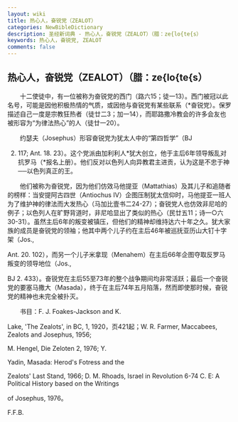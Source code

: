 ```yaml
---
layout: wiki
title: 热心人，奋锐党（ZEALOT）
categories: NewBibleDictionary
description: 圣经新词典 - 热心人，奋锐党（ZEALOT）（腊：ze{lo{te{s）
keywords: 热心人，奋锐党, ZEALOT
comments: false
---
```


## 热心人，奋锐党（ZEALOT）（腊：ze{lo{te{s）

　　十二使徒中，有一位被称为奋锐党的西门（路六15；徒一13）。西门被冠以此名号，可能是因他积极热情的气质，或因他与奋锐党有某些联系（*奋锐党）。保罗描述自己一度是宗教狂热者（徒廿二3；加一14），而耶路撒冷教会的许多会友也被形容为“为律法热心”的人（徒廿一20）。

　　约瑟夫（Josephus）形容奋锐党为犹太人中的“第四哲学”（BJ

2. 117; Ant. 18. 23）。这个党派由加利利人*犹大创立，他于主后6年领导叛乱对抗罗马（*报名上册）。他们反对以色列人向异教君主进贡，认为这是不忠于神──以色列真正的王。

　　他们被称为奋锐党，因为他们仿效马他提亚（Mattathias）及其儿子和追随者的榜样：当安提阿古四世（Antiochus IV）企图压制犹太信仰时，马他提亚一班人为了维护神的律法而大发热心（马加比壹书二24-27）；奋锐党人也仿效非尼哈的例子；以色列人在旷野背道时，非尼哈显出了类似的热心（民廿五11；诗一○六30-31）。虽然主后6年的叛变被镇压，但他们的精神却维持达六十年之久。犹大家族的成员是奋锐党的领袖；他其中两个儿子约在主后46年被巡抚亚历山大钉十字架（Jos.,

Ant. 20. 102），而另一个儿子米拿现（Menahem）在主后66年企图夺取反罗马叛变的领导地位（Jos.,

BJ 2. 433）。奋锐党在主后55至73年的整个战争期间均非常活跃；最后一个奋锐党的要塞马撒大（Masada），终于在主后74年五月陷落，然而即使那时候，奋锐党的精神也未完全被扑灭。

　　书目：F. J. Foakes-Jackson and K.

Lake, 'The Zealots', in BC, 1, 1920，页421起；W. R. Farmer, Maccabees, Zealots and Josephus, 1956;

M. Hengel, Die Zeloten 2, 1976; Y.

Yadin, Masada: Herod's Fotress and the

Zealots' Last Stand, 1966; D. M. Rhoads, Israel in Revolution 6-74 C. E: A Political History based on the Writings

of Josephus, 1976。

F.F.B.








